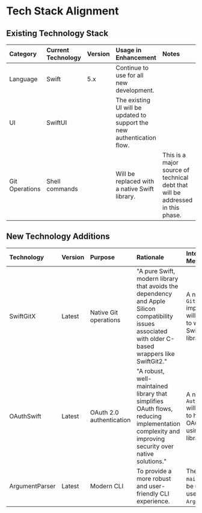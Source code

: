 # Tech Stack Alignment

## Existing Technology Stack

| Category | Current Technology | Version | Usage in Enhancement | Notes |
| :--- | :--- | :--- | :--- | :--- |
| Language | Swift | 5.x | Continue to use for all new development. | |
| UI | SwiftUI | | The existing UI will be updated to support the new authentication flow. | |
| Git Operations | Shell commands | | Will be replaced with a native Swift library. | This is a major source of technical debt that will be addressed in this phase. |

## New Technology Additions

| Technology | Version | Purpose | Rationale | Integration Method |
| :--- | :--- | :--- | :--- | :--- |
| SwiftGitX | Latest | Native Git operations | "A pure Swift, modern library that avoids the dependency and Apple Silicon compatibility issues associated with older C-based wrappers like SwiftGit2." | A new `GitService` implementation will be created to wrap the SwiftGitX library. |
| OAuthSwift | Latest | OAuth 2.0 authentication | "A robust, well-maintained library that simplifies OAuth flows, reducing implementation complexity and improving security over native solutions." | A new `AuthService` will be created to handle the OAuth flow using this library. |
| ArgumentParser | Latest | Modern CLI | To provide a more robust and user-friendly CLI experience. | The existing `main.swift` will be updated to use `ArgumentParser`. |
